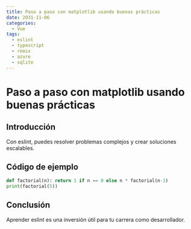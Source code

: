 ```yaml
---
title: Paso a paso con matplotlib usando buenas prácticas
date: 2031-11-06
categories:
  - Vue
tags:
  - eslint
  - typescript
  - remix
  - azure
  - sqlite
---
```


# Paso a paso con matplotlib usando buenas prácticas

## Introducción

Con eslint, puedes resolver problemas complejos y crear soluciones escalables.

## Código de ejemplo

```python
def factorial(n): return 1 if n == 0 else n * factorial(n-1)
print(factorial(5))
```

## Conclusión

Aprender eslint es una inversión útil para tu carrera como desarrollador.